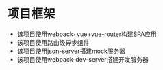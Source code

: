 # 项目框架
- 该项目使用webpack+vue+vue-router构建SPA应用
- 该项目使用路由级异步组件
- 该项目使用json-server搭建mock服务器
- 该项目使用webpack-dev-server搭建开发服务器